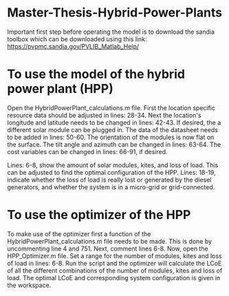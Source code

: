 # Master-Thesis-Hybrid-Power-Plants

Important first step before operating the model is to download the sandia toolbox which can be downloaded using this link: https://pvpmc.sandia.gov/PVLIB_Matlab_Help/


# To use the model of the hybrid power plant (HPP)
Open the HybridPowerPlant_calculations.m file.
First the location specific resource data should be adjusted in lines: 28-34. 
Next the location's longitude and latitude needs to be changed in lines: 42-43.
If desired, the a different solar module can be plugged in. The data of the datasheet needs to be added in lines: 50-60.
The orientation of the modules is now flat on the surface. The tilt angle and azimuth can be changed in lines: 63-64.
The cost variables can be changed in lines: 66-91, if desired.

Lines: 6-8, show the amount of solar modules, kites, and loss of load. This can be adjusted to find the optimal configuration of the HPP. 
Lines: 18-19, indicate whether the loss of load is really lost or generated by the diesel generators, and whether the system is in a micro-grid or grid-connected.


# To use the optimizer of the HPP
To make use of the optimizer first a function of the HybridPowerPlant_calculations.m file needs to be made. 
This is done by uncommenting line 4 and 751.
Next, comment lines 6-8.
Now, open the HPP_Optimizer.m file.
Set a range for the number of modules, kites and loss of load in lines: 6-8.
Run the script and the optimizer will calculate the LCoE of all the different combinations of the number of modules, kites and loss of load.
The optimal LCoE and corresponding system configuration is given in the workspace.
